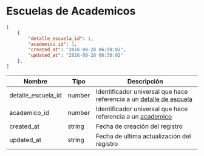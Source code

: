 # Escuelas de Academicos

```json
[
    {
	    "detalle_escuela_id": 1,
	    "academico_id": 1,
	    "created_at": "2016-08-28 06:50:02",
	    "updated_at": "2016-08-28 06:50:02"
	},
]
```

 Nombre    | Tipo    | Descripción
---------- | ------- | -------
 detalle_escuela_id | number  | Identificador universal que hace referencia a un [detalle de escuela](#detalles-de-escuelas)
 academico_id |  number | Identificador universal que hace referencia a un [academico](#academicos)
 created_at | string | Fecha de creación del registro
 updated_at | string | Fecha de ultima actualización del registro